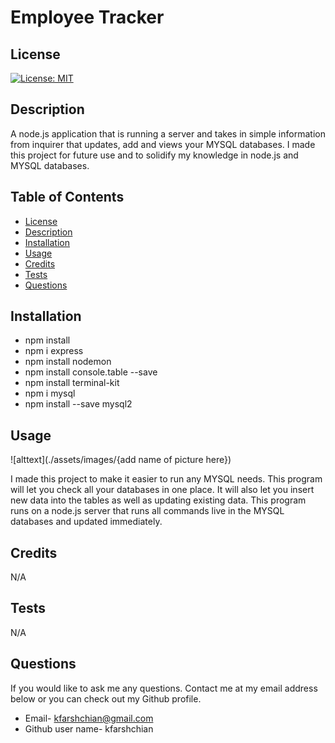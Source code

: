 

  # Employee Tracker

  ## License
  [![License: MIT](https://img.shields.io/badge/License-MIT-yellow.svg)](https://opensource.org/licenses/MIT)

  ## Description
  A node.js application that is running a server and takes in simple information from inquirer that updates, add and views your MYSQL databases. I made this project for future use and to solidify my knowledge in node.js and MYSQL databases. 

  ## Table of Contents
  - [License](#License)
  - [Description](#Description)
  - [Installation](#installation)
  - [Usage](#Usage)
  - [Credits](#credits)
  - [Tests](#Tests)
  - [Questions](#Questions)
  
  ## Installation
  
  - npm install 
  - npm i express
  - npm install nodemon
  - npm install console.table --save
  - npm install terminal-kit
  - npm i mysql
  - npm install --save mysql2

  ## Usage
  ![alttext](./assets/images/{add name of picture here})
  
  I made this project to make it easier to run any MYSQL needs. This program will let you check all your databases in one place. It will also let you insert new data into the tables as well as updating existing data. This program runs on a node.js server that runs all commands live in the MYSQL databases and updated immediately. 
  
  ## Credits
  N/A

  ## Tests
  N/A

  ## Questions
  If you would like to ask me any questions. Contact me at my email address below or you can check out my Github profile.
  - Email- kfarshchian@gmail.com
  - Github user name- kfarshchian
  
  
